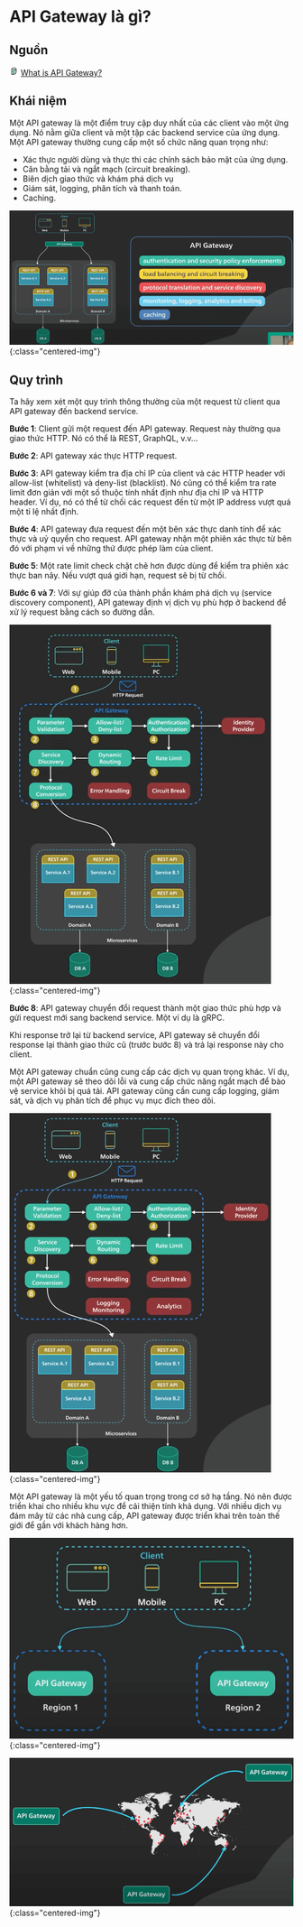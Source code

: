 # API Gateway là gì?

## Nguồn

<img src="../../assets/images/bytebytego.png" width="16" height="16"/> [What is API Gateway?](https://www.youtube.com/watch?v=6ULyxuHKxg8)

## Khái niệm

Một API gateway là một điểm truy cập duy nhất của các client vào một ứng dụng. Nó nằm giữa client và một tập các backend service của ứng dụng. Một API gateway thường cung cấp một số chức năng quan trọng như:

- Xác thực người dùng và thực thi các chính sách bảo mật của ứng dụng.
- Cân bằng tải và ngắt mạch (circuit breaking).
- Biên dịch giao thức và khám phá dịch vụ
- Giám sát, logging, phân tích và thanh toán.
- Caching.

![](../assets/ByteByteGo/api_gateway/figure1.png){:class="centered-img"}

## Quy trình

Ta hãy xem xét một quy trình thông thường của một request từ client qua API gateway đến backend service.

**Bước 1**: Client gửi một request đến API gateway. Request này thường qua giao thức HTTP. Nó có thể là REST, GraphQL, v.v...

**Bước 2**: API gateway xác thực HTTP request.

**Bước 3**: API gateway kiểm tra địa chỉ IP của client và các HTTP header với allow-list (whitelist) và deny-list (blacklist). Nó cũng có thể kiểm tra rate limit đơn giản với một số thuộc tính nhất định như địa chỉ IP và HTTP header. Ví dụ, nó có thể từ chối các request đến từ một IP address vượt quá một tỉ lệ nhất định.

**Bước 4**: API gateway đưa request đến một bên xác thực danh tính để xác thực và uỷ quyền cho request. API gateway nhận một phiên xác thực từ bên đó với phạm vi về những thứ được phép làm của client.

**Bước 5**: Một rate limit check chặt chẽ hơn được dùng để kiểm tra phiên xác thực ban nãy. Nếu vượt quá giới hạn, request sẽ bị từ chối.

**Bước 6 và 7**: Với sự giúp đỡ của thành phần khám phá dịch vụ (service discovery component), API gateway định vị dịch vụ phù hợp ở backend để xử lý request bằng cách so đường dẫn.

![](../assets/ByteByteGo/api_gateway/figure2.png){:class="centered-img"}

**Bước 8**: API gateway chuyển đổi request thành một giao thức phù hợp và gửi request mới sang backend service. Một ví dụ là gRPC. 

Khi response trở lại từ backend service, API gateway sẽ chuyển đổi response lại thành giao thức cũ (trước bước 8) và trả lại response này cho client.

Một API gateway chuẩn cũng cung cấp các dịch vụ quan trọng khác. Ví dụ, một API gateway sẽ theo dõi lỗi và cung cấp chức năng ngắt mạch để bào vệ service khỏi bị quá tải. API gateway cũng cần cung cấp logging, giám sát, và dịch vụ phân tích để phục vụ mục đích theo dõi.

![](../assets/ByteByteGo/api_gateway/figure3.png){:class="centered-img"}

Một API gateway là một yếu tố quan trọng trong cơ sở hạ tầng. Nó nên được triển khai cho nhiều khu vực để cải thiện tính khả dụng. Với nhiều dịch vụ đám mây từ các nhà cung cấp, API gateway được triển khai trên toàn thế giới để gần với khách hàng hơn.

![](../assets/ByteByteGo/api_gateway/figure4.png){:class="centered-img"}

![](../assets/ByteByteGo/api_gateway/figure5.png){:class="centered-img"}
